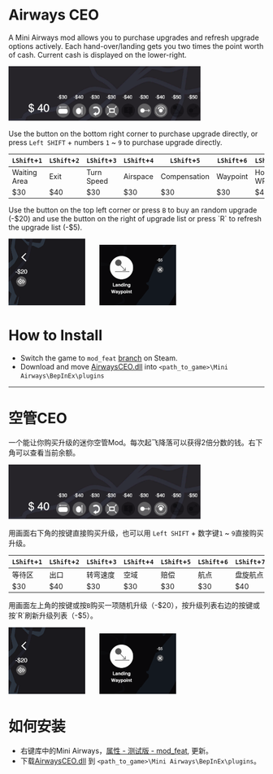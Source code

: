 # Airways CEO

A Mini Airways mod allows you to purchase upgrades and refresh upgrade options actively. Each hand-over/landing gets you two times the point worth of cash. Current cash is displayed on the lower-right.

<img src="ui1.png" width=75% height=75%>

Use the button on the bottom right corner to purchase upgrade directly, or press `Left SHIFT` + numbers `1` ~ `9` to purchase upgrade directly. 

| `LShift`+`1`     | `LShift`+`2` | `LShift`+`3`   | `LShift`+`4` | `LShift`+`5`     | `LShift`+`6` | `LShift`+`7`  | `LShift`+`8`   | `LShift`+`9`   |
|------------------|--------------|----------------|--------------|------------------|--------------|---------------|----------------|----------------|
|   Waiting Area   |   Exit       |   Turn Speed   |   Airspace   |   Compensation   |   Waypoint   |   Holding WP  |   Landing WP   |   Takeoff WP   |
|   $30            |   $40        |   $30          |   $30        |   $30            |   $30        |   $40         |   $50          |   $50          |

Use the button on the top left corner or press `B` to buy an random upgrade (-$20) and use the button on the right of upgrade list or press `R` to refresh the upgrade list (-$5).

<p float="left">
    <img src="ui2.png" width=30% height=30%>
    &nbsp; &nbsp; &nbsp;
    <img src="ui3.png" width=30% height=30%>
</p>

# How to Install

- Switch the game to `mod_feat` [branch](https://partner.steamgames.com/doc/store/application/branches?) on Steam.
- Download and move [AirwaysCEO.dll](https://github.com/ericpzh/AirwaysCEO/releases/download/Public/AirwaysCEO.dll) into `<path_to_game>\Mini Airways\BepInEx\plugins`

***

# 空管CEO

一个能让你购买升级的迷你空管Mod。每次起飞降落可以获得2倍分数的钱。右下角可以查看当前余额。

<img src="ui1.png" width=75% height=75%>

用画面右下角的按键直接购买升级，也可以用 `Left SHIFT` + 数字键`1` ~ `9`直接购买升级。

| `LShift`+`1`     | `LShift`+`2` | `LShift`+`3`   | `LShift`+`4` | `LShift`+`5`     | `LShift`+`6` | `LShift`+`7`  | `LShift`+`8`   | `LShift`+`9`   |
|----------|----------|----------|----------|----------|----------|----------|----------|----------|
| 等待区   | 出口     | 转弯速度 | 空域     | 赔偿     | 航点     | 盘旋航点 | 降落航点 | 起飞航点 |
| $30      | $40      | $30      | $30      | $30      | $30      | $40      | $50      | $50      |


用画面左上角的按键或按`B`购买一项随机升级（-$20），按升级列表右边的按键或按`R`刷新升级列表（-$5）。

<p float="left">
    <img src="ui2.png" width=30% height=30%>
    &nbsp; &nbsp; &nbsp;
    <img src="ui3.png" width=30% height=30%>
</p>

# 如何安装

- 右键库中的Mini Airways，[属性 - 测试版 - mod_feat](https://partner.steamgames.com/doc/store/application/branches?l=schinese), 更新。
- 下载[AirwaysCEO.dll](https://github.com/ericpzh/AirwaysCEO/releases/download/Public/AirwaysCEO.dll) 到 `<path_to_game>\Mini Airways\BepInEx\plugins`。
